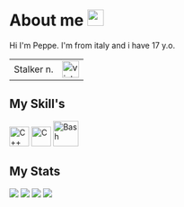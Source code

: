 

# About me <img src="https://github.githubassets.com/images/icons/emoji/unicode/1f3af.png" width="29px">

Hi I'm Peppe. I'm from italy and i have 17 y.o.

<table>
  <tr>
    <td>Stalker n.</td>
    <td><img src="https://profile-counter.glitch.me/Peppe289/count.svg" alt="vistor count" height="30" /></td>
  </tr>
</table>

My Skill's
---
<a><img alt="C++" height="35" width="35" src="https://upload.wikimedia.org/wikipedia/commons/1/18/ISO_C%2B%2B_Logo.svg"> <img alt="C" height="35" width="35" src="https://upload.wikimedia.org/wikipedia/commons/1/19/C_Logo.png"> <img alt="Bash" height="45" width="45" src="https://upload.wikimedia.org/wikipedia/commons/8/82/Gnu-bash-logo.svg"></a>

My Stats
---
<img src="https://github-readme-stats.vercel.app/api?username=peppe289&&show_icons=true&icon_color=ffffff&text_color=ffffff&bg_color=000000">

<img src="https://activity-graph.herokuapp.com/graph?username=Peppe289&text_color=a3a3a3&border_radius=10&line_height=28&hide_border=true&text_color=a3a3a3&theme=redical&area=true&area_color=a3a3a3"/>

<img aling="center" src="https://github-readme-streak-stats.herokuapp.com/?user=Peppe289&theme=tokyonight&hide_rank=false&border_radius=10&line_height=28&hide_border=true&text_color=a3a3a3"/>

<img src="https://github-readme-stats.vercel.app/api/top-langs/?username=Peppe289&theme=tokyonight&hide_rank=false&border_radius=10&line_height=28&hide_border=true&text_color=a3a3a3"/>
